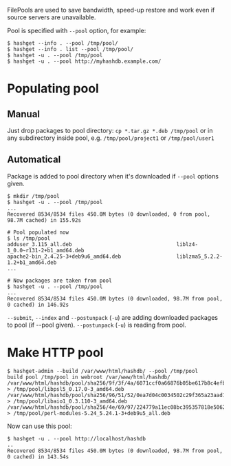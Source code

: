 FilePools are used to save bandwidth, speed-up restore and work even if source servers are unavailable.

Pool is specified with `--pool` option, for example:
~~~
$ hashget --info . --pool /tmp/pool/ 
$ hashget --info . list --pool /tmp/pool/
$ hashget -u . --pool /tmp/pool
$ hashget -u . --pool http://myhashdb.example.com/
~~~

# Populating pool

## Manual
Just drop packages to pool directory: `cp *.tar.gz *.deb /tmp/pool` or in any subdirectory inside pool, e.g. `/tmp/pool/project1` or `/tmp/pool/user1`

## Automatical
Package is added to pool directory when it's downloaded if `--pool` options given.
~~~
$ mkdir /tmp/pool
$ hashget -u . --pool /tmp/pool
...
Recovered 8534/8534 files 450.0M bytes (0 downloaded, 0 from pool, 98.7M cached) in 155.92s

# Pool populated now
$ ls /tmp/pool
adduser_3.115_all.deb                                  liblz4-1_0.0~r131-2+b1_amd64.deb
apache2-bin_2.4.25-3+deb9u6_amd64.deb                  liblzma5_5.2.2-1.2+b1_amd64.deb
...

# Now packages are taken from pool
$ hashget -u . --pool /tmp/pool
...
Recovered 8534/8534 files 450.0M bytes (0 downloaded, 98.7M from pool, 0 cached) in 146.92s
~~~
`--submit`, `--index` and `--postunpack` (`-u`) are adding downloaded packages to pool (if --pool given). `--postunpack` (`-u`) is reading from pool.

# Make HTTP pool
~~~
$ hashget-admin --build /var/www/html/hashdb/ --pool /tmp/pool
build pool /tmp/pool in webroot /var/www/html/hashdb/
/var/www/html/hashdb/pool/sha256/9f/3f/4a/6071ccf0a66876b05be617b8c4efbc85344c0e6b28da393196110e6826 > /tmp/pool/libpsl5_0.17.0-3_amd64.deb
/var/www/html/hashdb/pool/sha256/96/51/52/0ea7d04c0034502c29f365a23aad11409c365ac2fba4ddee7d3789438d > /tmp/pool/libaio1_0.3.110-3_amd64.deb
/var/www/html/hashdb/pool/sha256/4e/69/97/224779a11ec08bc395357818e50621eec349892ec8ff6efd8830b9e850 > /tmp/pool/perl-modules-5.24_5.24.1-3+deb9u5_all.deb
~~~

Now can use this pool:
~~~
$ hashget -u . --pool http://localhost/hashdb
..
Recovered 8534/8534 files 450.0M bytes (0 downloaded, 98.7M from pool, 0 cached) in 143.54s
~~~
